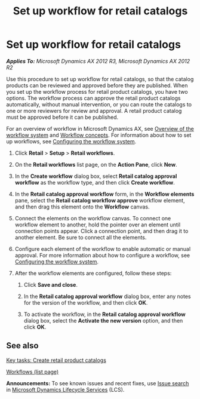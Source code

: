 ﻿---
title: Set up workflow for retail catalogs
TOCTitle: Set up workflow for retail catalogs
ms:assetid: 90c827d4-3286-482e-bd54-52c4a45d0f68
ms:mtpsurl: https://technet.microsoft.com/en-us/library/JJ728696(v=AX.60)
ms:contentKeyID: 49556625
ms.date: 04/18/2014
mtps_version: v=AX.60
f1_keywords:
- set up catalogs
---

# Set up workflow for retail catalogs 


_**Applies To:** Microsoft Dynamics AX 2012 R3, Microsoft Dynamics AX 2012 R2_

Use this procedure to set up workflow for retail catalogs, so that the catalog products can be reviewed and approved before they are published. When you set up the workflow process for retail product catalogs, you have two options. The workflow process can approve the retail product catalogs automatically, without manual intervention, or you can route the catalogs to one or more reviewers for review and approval. A retail product catalog must be approved before it can be published.

For an overview of workflow in Microsoft Dynamics AX, see [Overview of the workflow system](overview-of-the-workflow-system.md) and [Workflow concepts](workflow-concepts.md). For information about how to set up workflows, see [Configuring the workflow system](configuring-the-workflow-system.md).

1.  Click **Retail** \> **Setup** \> **Retail workflows**.

2.  On the **Retail workflows** list page, on the **Action Pane**, click **New**.

3.  In the **Create workflow** dialog box, select **Retail catalog approval workflow** as the workflow type, and then click **Create workflow**.

4.  In the **Retail catalog approval workflow** form, in the **Workflow elements** pane, select the **Retail catalog workflow approve** workflow element, and then drag this element onto the **Workflow** canvas.

5.  Connect the elements on the workflow canvas. To connect one workflow element to another, hold the pointer over an element until connection points appear. Click a connection point, and then drag it to another element. Be sure to connect all the elements.

6.  Configure each element of the workflow to enable automatic or manual approval. For more information about how to configure a workflow, see [Configuring the workflow system](configuring-the-workflow-system.md).

7.  After the workflow elements are configured, follow these steps:
    
    1.  Click **Save and close**.
    
    2.  In the **Retail catalog approval workflow** dialog box, enter any notes for the version of the workflow, and then click **OK**.
    
    3.  To activate the workflow, in the **Retail catalog approval workflow** dialog box, select the **Activate the new version** option, and then click **OK**.

## See also

[Key tasks: Create retail product catalogs](key-tasks-create-retail-product-catalogs.md)

[Workflows (list page)](https://technet.microsoft.com/en-us/library/hh209721\(v=ax.60\))

  
**Announcements:** To see known issues and recent fixes, use [Issue search](http://go.microsoft.com/fwlink/?linkid=389258) in [Microsoft Dynamics Lifecycle Services](http://go.microsoft.com/fwlink/?linkid=306505) (LCS).

